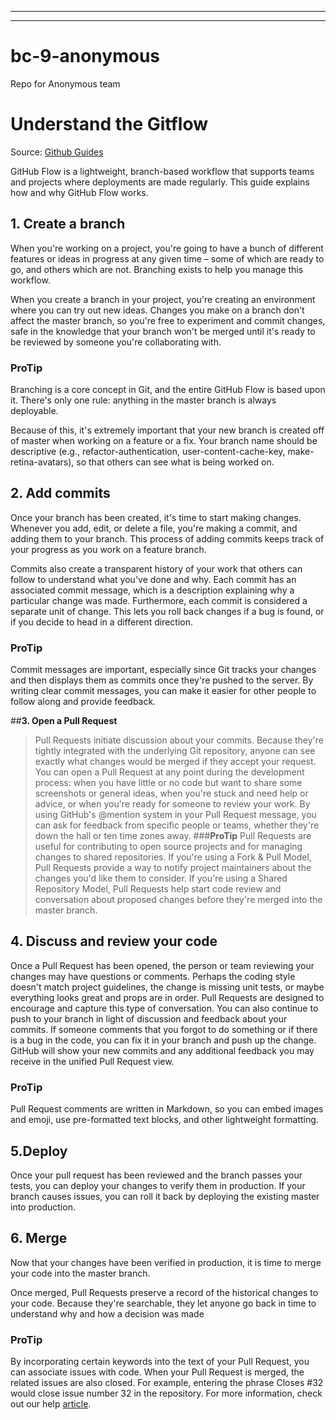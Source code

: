 ***

***
# bc-9-anonymous
Repo for Anonymous team


# Understand the Gitflow

Source: [Github Guides](https://guides.github.com/introduction/flow/)

GitHub Flow is a lightweight, branch-based workflow that supports teams and projects where deployments are made regularly. This guide explains how and why GitHub Flow works.

## 1. Create a branch 

When you're working on a project, you're going to have a bunch of different features or ideas in progress at any given time – some of which are ready to go, and others which are not. Branching exists to help you manage this workflow.


When you create a branch in your project, you're creating an environment where you can try out new ideas. Changes you make on a branch don't affect the master branch, so you're free to experiment and commit changes, safe in the knowledge that your branch won't be merged until it's ready to be reviewed by someone you're collaborating with.


### ProTip

Branching is a core concept in Git, and the entire GitHub Flow is based upon it. There's only one rule: anything in the master branch is always deployable.


Because of this, it's extremely important that your new branch is created off of master when working on a feature or a fix. Your branch name should be descriptive (e.g., refactor-authentication, user-content-cache-key, make-retina-avatars), so that others can see what is being worked on.



## 2. Add commits

Once your branch has been created, it's time to start making changes. Whenever you add, edit, or delete a file, you're making a commit, and adding them to your branch. This process of adding commits keeps track of your progress as you work on a feature branch.


Commits also create a transparent history of your work that others can follow to understand what you've done and why. Each commit has an associated commit message, which is a description explaining why a particular change was made. Furthermore, each commit is considered a separate unit of change. This lets you roll back changes if a bug is found, or if you decide to head in a different direction.




### ProTip
Commit messages are important, especially since Git tracks your changes and then displays them as commits once they're pushed to the server. By writing clear commit messages, you can make it easier for other people to follow along and provide feedback.

##**3. Open a Pull Request**
>Pull Requests initiate discussion about your commits. Because they're tightly integrated with the underlying Git repository, anyone can see exactly what changes would be merged if they accept your request.
>You can open a Pull Request at any point during the development process: when you have little or no code but want to share some screenshots or general ideas, when you're stuck and need help or advice, or when you're ready for someone to review your work. By using GitHub's @mention system in your Pull Request message, you can ask for feedback from specific people or teams, whether they're down the hall or ten time zones away.
###**ProTip**
>Pull Requests are useful for contributing to open source projects and for managing changes to shared repositories. If you're using a Fork & Pull Model, Pull Requests provide a way to notify project maintainers about the changes you'd like them to consider. If you're using a Shared Repository Model, Pull Requests help start code review and conversation about proposed changes before they're merged into the master branch.

## 4. Discuss and review your code
Once a Pull Request has been opened, the person or team reviewing your changes may have questions or comments. Perhaps the coding style doesn't match project guidelines, the change is missing unit tests, or maybe everything looks great and props are in order. Pull Requests are designed to encourage and capture this type of conversation.
You can also continue to push to your branch in light of discussion and feedback about your commits. If someone comments that you forgot to do something or if there is a bug in the code, you can fix it in your branch and push up the change. GitHub will show your new commits and any additional feedback you may receive in the unified Pull Request view.
### ProTip
Pull Request comments are written in Markdown, so you can embed images and emoji, use pre-formatted text blocks, and other lightweight formatting.



## 5.Deploy

Once your pull request has been reviewed and the branch passes your tests, you can deploy your changes to verify them in production. If your branch causes issues, you can roll it back by deploying the existing master into production.

## 6. Merge

Now that your changes have been verified in production, it is time to merge your code into the master branch.

Once merged, Pull Requests preserve a record of the historical changes to your code. Because they're searchable, they let anyone go back in time to understand why and how a decision was made

### ProTip

By incorporating certain keywords into the text of your Pull Request, you can associate issues with code. When your Pull Request is merged, the related issues are also closed. For example, entering the phrase Closes #32 would close issue number 32 in the repository. For more information, check out our help [article](https://help.github.com/articles/closing-issues-via-commit-messages).


